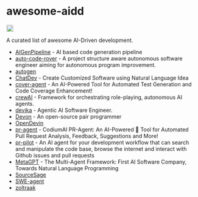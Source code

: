 # awesome-aidd

<a href="https://github.com/sindresorhus/awesome"><img src="https://cdn.rawgit.com/sindresorhus/awesome/d7305f38d29fed78fa85652e3a63e154dd8e8829/media/badge.svg" alt="Awesome" height="18"></a>

A curated list of awesome AI-Driven development.

- [AIGenPipeline](https://github.com/stoerr/AIGenPipeline) - AI based code generation pipeline
- [auto-code-rover](https://github.com/nus-apr/auto-code-rover) - A project structure aware autonomous software engineer aiming for autonomous program improvement.
- [autogen](https://github.com/microsoft/autogen)
- [ChatDev](https://github.com/OpenBMB/ChatDev) - Create Customized Software using Natural Language Idea
- [cover-agent](https://github.com/Codium-ai/cover-agent) - An AI-Powered Tool for Automated Test Generation and Code Coverage Enhancement!
- [crewAI](https://github.com/joaomdmoura/crewAI) - Framework for orchestrating role-playing, autonomous AI agents.
- [devika](https://github.com/stitionai/devika) - Agentic AI Software Engineer.
- [Devon](https://github.com/entropy-research/Devon) - An open-source pair programmer
- [OpenDevin](https://github.com/OpenDevin/OpenDevin)
- [pr-agent](https://github.com/Codium-ai/pr-agent) - CodiumAI PR-Agent: An AI-Powered 🤖 Tool for Automated Pull Request Analysis, Feedback, Suggestions and More!
- [pr-pilot](https://github.com/PR-Pilot-AI/pr-pilot) - An AI agent for your development workflow that can search and manipulate the code base, browse the internet and interact with Github issues and pull requests
- [MetaGPT](https://github.com/geekan/MetaGPT/) - The Multi-Agent Framework: First AI Software Company, Towards Natural Language Programming
- [SourceSage](https://github.com/Sunwood-ai-labs/SourceSage)
- [SWE-agent](https://github.com/princeton-nlp/SWE-agent)
- [zoltraak](https://github.com/dai-motoki/zoltraak)
